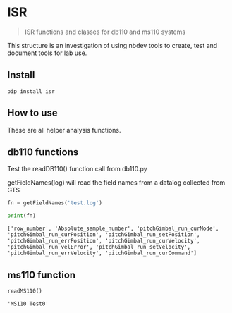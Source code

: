 # ISR
> ISR functions and classes for db110 and ms110 systems


This structure is an investigation of using nbdev tools to create, test and document tools for lab use.

## Install

`pip install isr`

## How to use
These are all helper analysis functions.

## db110 functions

Test the readDB110() function call from db110.py

getFieldNames(log) will read the field names from a datalog collected from GTS

```python
fn = getFieldNames('test.log')
```

```python
print(fn)
```

    ['row_number', 'Absolute_sample_number', 'pitchGimbal_run_curMode', 'pitchGimbal_run_curPosition', 'pitchGimbal_run_setPosition', 'pitchGimbal_run_errPosition', 'pitchGimbal_run_curVelocity', 'pitchGimbal_run_velError', 'pitchGimbal_run_setVelocity', 'pitchGimbal_run_errVelocity', 'pitchGimbal_run_curCommand']
    

## ms110 function

```python
readMS110()
```




    'MS110 Test0'


